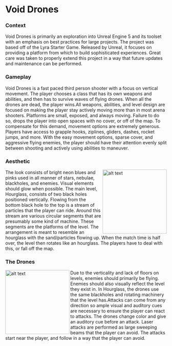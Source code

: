 # Void Drones

### Context
Void Drones is primarily an exploration into Unreal Engine 5 and its toolset with an emphasis on best practices for large projects. The project was based off of the Lyra Starter Game. Released by Unreal, it focuses on providing a platform from which to build sophisticated experiences. Great care was taken to properly extend this project in a way that future updates and maintenance can be performed.

### Gameplay
Void Drones is a fast paced third person shooter with a focus on vertical movement. The player chooses a class that has its own weapons and abilities, and then has to survive waves of flying drones. When all the drones are dead, the player wins.All weapons, abilities, and level design are focused on making the player stay actively moving more than in most arena shooters. Platforms are small, exposed, and always moving. Failure to do so, drops the player into open spaces with no cover, or off of the map. To compensate for this demand, movement options are extremely generous. Players have access to grapple hooks, ziplines, gliders, dashes, rocket jumps, and more. With the easy movement options, sparse cover, and aggressive flying enemies, the player should have their attention evenly split between shooting and actively using abilities to maneuver.

### Aesthetic
<img align="right" src="https://github.com/Dgonzalez541/VoidDrones/blob/main/docs/HourGlass.png?raw=true" alt="alt text" width="200" height="200">The look consists of bright neon blues and pinks used in all manner of stars, nebulae, blackholes, and enemies. Visual elements should glow when possible. The main level, Hourglass, consists of two black holes positioned vertically. Flowing from the bottom black hole to the top is a stream of particles that the player can ride. Around this stream are various circular segments that are presumably some kind of machine. These segments are the platforms of the level. The arrangement is meant to resemble an hourglass with the sand/particles flowing up. When the match time is half over, the level then rotates like an hourglass. The players have to deal with this, or fall off the map.

### The Drones
<img align="left" src="https://github.com/Dgonzalez541/VoidDrones/blob/main/docs/Drone.png?raw=true" alt="alt text" width="200" height="200">Due to the verticality and lack of floors on levels, enemies should primarily be flying. Enemies should also visually reflect the level they exist in. In Hourglass, the drones use the same blackholes and rotating machinery that the level has.Attacks can come from any direction so ample visual and auditory cues are necessary to ensure the player can react to attacks.  The drones change color and give an auditory cue before an attack.  Laser attacks are performed as large sweeping beams that the player can avoid. The attacks start near the player, and follow in a way that the player can avoid.

